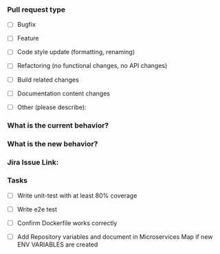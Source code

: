 ### Pull request type

- [ ] Bugfix

- [ ] Feature

- [ ] Code style update (formatting, renaming)

- [ ] Refactoring (no functional changes, no API changes)

- [ ] Build related changes

- [ ] Documentation content changes

- [ ] Other (please describe): 

### What is the current behavior?


### What is the new behavior?


### Jira Issue Link:


### Tasks

- [ ] Write unit-test with at least 80% coverage

- [ ] Write e2e test

- [ ] Confirm Dockerfile works correctly

- [ ] Add Repository variables and document in Microservices Map if new ENV VARIABLES are created
